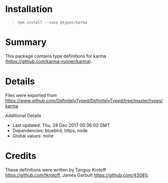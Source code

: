 # Installation
> `npm install --save @types/karma`

# Summary
This package contains type definitions for karma (https://github.com/karma-runner/karma).

# Details
Files were exported from https://www.github.com/DefinitelyTyped/DefinitelyTyped/tree/master/types/karma

Additional Details
 * Last updated: Thu, 28 Dec 2017 00:36:00 GMT
 * Dependencies: bluebird, https, node
 * Global values: none

# Credits
These definitions were written by Tanguy Krotoff <https://github.com/tkrotoff>, James Garbutt <https://github.com/43081j>.
